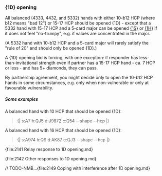 ### <a name="1D_opening"> {1D} opening

All balanced (4333, 4432, and 5332) hands with either 10-b12 HCP (where b12 means "bad 12") or 15-17 HCP should be opened {1D} - except that a 5332 hand with 15-17 HCP and a 5-card major can be opened [{1S}](#1S_opening) or [{1H}](#1H_opening) if it does not feel "no-trumpy", e.g. if values are concentrated in the major.

(A 5332 hand with 10-b12 HCP and a 5-card major will rarely satisfy the "rule of 20" and should only be opened {1D}.)

A {1D} opening bid is forcing, with one exception: if responder has less-than-invitational strength even if partner has a 15-17 HCP hand - ca. 7 HCP or less - and has 5+ diamonds, they can pass.

By partnership agreement, you might decide only to open the 10-b12 HCP hands in some circumstances, e.g. only when non-vulnerable or only at favourable vulnerability.

##### Some examples

A balanced hand with 10 HCP that should be opened {1D}:

> {| s:A7 h:QJ5 d:J9872 c:Q54 --shape --hcp |}

A balanced hand with 16 HCP that should be opened {1D}:

> {| s:A974 h:Q9 d:AK87 c:QJ3 --shape --hcp |}

{file:2141 Relay response to 1D opening.md}

{file:2142 Other responses to 1D opening.md}

// TODO-NMB...{file:2149 Coping with interference after 1D opening.md}
